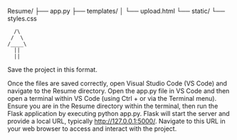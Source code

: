 Resume/
├── app.py
├── templates/
│   └── upload.html
└── static/
    └── styles.css

    
      /\
     /  \
    /____\
      ||
      ||

Save the project in this format.

Once the files are saved correctly, open Visual Studio Code (VS Code) and navigate to the Resume directory. Open the app.py file in VS Code and then open a terminal within VS Code (using Ctrl + or via the Terminal menu). Ensure you are in the Resume directory within the terminal, then run the Flask application by executing python app.py. Flask will start the server and provide a local URL, typically http://127.0.0.1:5000/. Navigate to this URL in your web browser to access and interact with the project.
